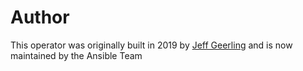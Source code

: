 # Author

This operator was originally built in 2019 by [Jeff Geerling](https://www.jeffgeerling.com) and is now maintained by the Ansible Team
